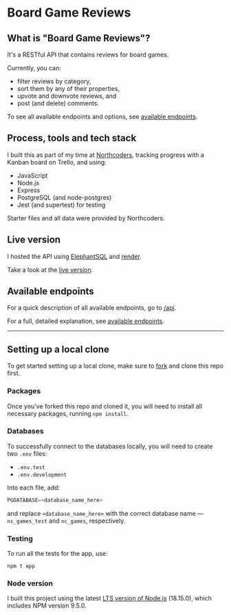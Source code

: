 # Board Game Reviews

## What is "Board Game Reviews"?

It's a RESTful API that contains reviews for board games.

Currently, you can:
- filter reviews by category,
- sort them by any of their properties,
- upvote and downvote reviews, and
- post (and delete) comments.

To see all available endpoints and options, see [available endpoints](endpoints.md).

## Process, tools and tech stack

I built this as part of my time at [Northcoders](https://northcoders.com/), tracking progress with a Kanban board on Trello, and using:
- JavaScript
- Node.js
- Express
- PostgreSQL (and node-postgres)
- Jest (and supertest) for testing

Starter files and all data were provided by Northcoders.

## Live version

I hosted the API using [ElephantSQL](https://www.elephantsql.com/) and [render](https://render.com/).

Take a look at the [live version](https://board-game-reviews.up.railway.app).

## Available endpoints

For a quick description of all available endpoints, go to [/api](https://board-game-reviews.up.railway.app/api).

For a full, detailed explanation, see [available endpoints](endpoints.md).

---

## Setting up a local clone

To get started setting up a local clone, make sure to [fork](https://github.com/amparoamparo/northcoders-board-game-reviews/fork) and clone this repo first.

### Packages

Once you've forked this repo and cloned it, you will need to install all necessary packages, running `npm install`.

### Databases

To successfully connect to the databases locally,  you will need to create two `.env` files:

- `.env.test`
- `.env.development`

Into each file, add:

```js
PGDATABASE=<database_name_here>
```

and replace `<database_name_here>` with the correct database name — `nc_games_test` and `nc_games`, respectively.

### Testing

To run all the tests for the app, use:

```
npm t app
```

### Node version

I built this project using the latest [LTS version of Node.js](https://nodejs.org/en/download) (18.15.0), which includes NPM version 9.5.0.
